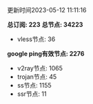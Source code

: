 更新时间2023-05-12 11:11:16

**总订阅: 223**
**总节点: 34223**
- vless节点: 36

**google ping有效节点: 2276**
- v2ray节点: 1065
- trojan节点: 45
- ss节点: 1155
- ssr节点: 11
